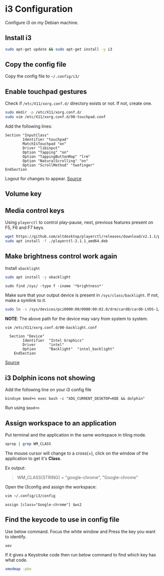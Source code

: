 # i3 Configuration

Configure i3 on my Debian machine.

## Install i3

```bash
sudo apt-get update && sudo apt-get install -y i3
```

## Copy the config file

Copy the config file to `~/.config/i3/`

## Enable touchpad gestures

Check if `/etc/X11/xorg.conf.d/` directory exists or not. If not, create one.

```bash
sudo mkdir -p /etc/X11/xorg.conf.d/
sudo vim /etc/X11/xorg.conf.d/90-touchpad.conf
```

Add the following lines:

```vim
Section "InputClass"
        Identifier "touchpad"
        MatchIsTouchpad "on"
        Driver "libinput"
        Option "Tapping" "on"
        Option "TappingButtonMap" "lrm"
        Option "NaturalScrolling" "on"
        Option "ScrollMethod" "twofinger"
EndSection
```

Logout for changes to appear.
[Source](https://cravencode.com/post/essentials/enable-tap-to-click-in-i3wm/)


## Volume key


## Media control keys

Using `playerctl` to control play-pause, next, previous features present on F5, F6 and F7 keys.

```bash
wget https://github.com/altdesktop/playerctl/releases/download/v2.1.1/playerctl-2.1.1_amd64.deb
sudo apt install -f ./playerctl-2.1.1_amd64.deb
```

## Make brightness control work again

Install `xbacklight`
```bash
sudo apt install -y xbacklight
```

```vim
sudo find /sys/ -type f -iname '*brightness*'
```

Make sure that your output device is present in `/sys/class/backlight`. If not, make a symlink to it.

```bash
sudo ln -s /sys/devices/pci0000:00/0000:00:02.0/drm/card0/card0-LVDS-1/intel_backlight  /sys/class/backlight
```

**NOTE**: The above path for the device may vary from system to system.

```bash
vim /etc/X11/xorg.conf.d/00-backlight.conf
```

```vim
  Section "Device"
        Identifier  "Intel Graphics"
        Driver      "intel"
        Option      "Backlight"  "intel_backlight"
    EndSection
```

[Source](https://askubuntu.com/questions/715306/xbacklight-no-outputs-have-backlight-property-no-sys-class-backlight-folder)

## i3 Dolphin icons not showing

Add the following line on your i3 config file

```vim
bindsym $mod+n exec bash -c "XDG_CURRENT_DESKTOP=KDE && dolphin"
```

Run using `$mod+n`

## Assign workspace to an application

Put terminal and the application in the same workspace in tiling mode.

```bash
xprop | grep WM_CLASS
```

The mouse cursor will change to a cross(+), click on the window of the application to get it's **Class**.

Ex output:  

> WM_CLASS(STRING) = "google-chrome", "Google-chrome"

Open the i3config and assign the workspace:

```bash
vim ~/.config/i3/config
```

```vim
assign [class="Google-chrome"] $ws2
```


## Find the keycode to use in config file

Use below command. Focus the white window and Press the key you want to identify.
```bash
xev
```

If it gives a Keystroke code then run below command to find which key has what code.

```bash
xmodmap -pke
```
